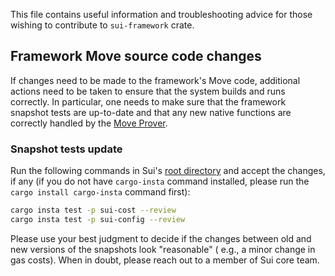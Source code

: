 This file contains useful information and troubleshooting advice for those wishing to contribute to `sui-framework`
crate.

## Framework Move  source code changes

If changes need to be made to the framework's Move code, additional actions need to be taken to ensure that the system
builds and runs correctly. In particular, one needs to make sure that the framework snapshot tests are up-to-date and
that any new native functions are correctly handled by
the [Move Prover](https://github.com/move-language/move/tree/main/language/move-prover).

### Snapshot tests update

Run the following commands in Sui's [root directory](../../) and accept the changes, if any (if you do not
have `cargo-insta` command installed, please run the `cargo install cargo-insta` command first):

``` bash
cargo insta test -p sui-cost --review
cargo insta test -p sui-config --review
```

Please use your best judgment to decide if the changes between old and new versions of the snapshots look "reasonable" (
e.g., a minor change in gas costs). When in doubt, please reach out to a member of Sui core team.
